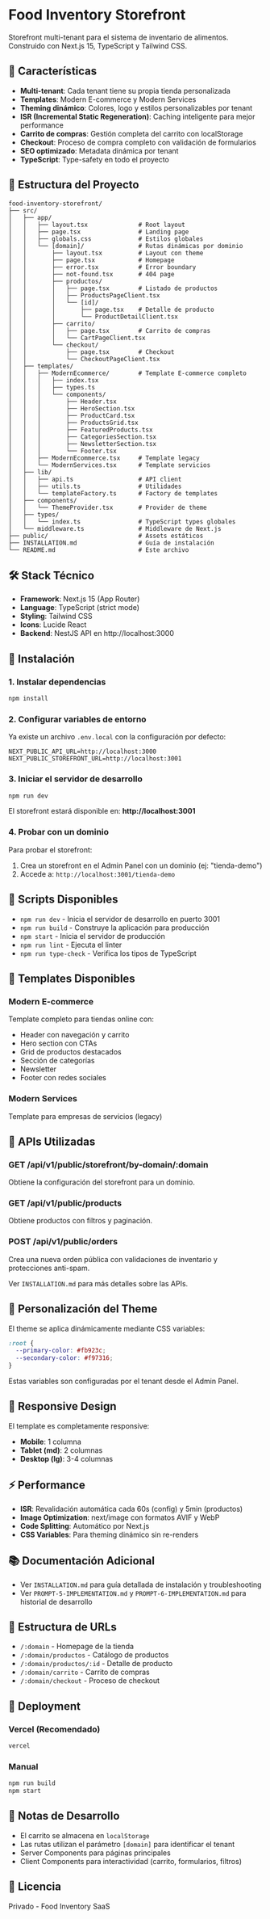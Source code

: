 # Food Inventory Storefront

Storefront multi-tenant para el sistema de inventario de alimentos. Construido con Next.js 15, TypeScript y Tailwind CSS.

## 🚀 Características

- **Multi-tenant**: Cada tenant tiene su propia tienda personalizada
- **Templates**: Modern E-commerce y Modern Services
- **Theming dinámico**: Colores, logo y estilos personalizables por tenant
- **ISR (Incremental Static Regeneration)**: Caching inteligente para mejor performance
- **Carrito de compras**: Gestión completa del carrito con localStorage
- **Checkout**: Proceso de compra completo con validación de formularios
- **SEO optimizado**: Metadata dinámica por tenant
- **TypeScript**: Type-safety en todo el proyecto

## 📁 Estructura del Proyecto

```
food-inventory-storefront/
├── src/
│   ├── app/
│   │   ├── layout.tsx              # Root layout
│   │   ├── page.tsx                # Landing page
│   │   ├── globals.css             # Estilos globales
│   │   └── [domain]/               # Rutas dinámicas por dominio
│   │       ├── layout.tsx          # Layout con theme
│   │       ├── page.tsx            # Homepage
│   │       ├── error.tsx           # Error boundary
│   │       ├── not-found.tsx       # 404 page
│   │       ├── productos/
│   │       │   ├── page.tsx        # Listado de productos
│   │       │   ├── ProductsPageClient.tsx
│   │       │   └── [id]/
│   │       │       ├── page.tsx    # Detalle de producto
│   │       │       └── ProductDetailClient.tsx
│   │       ├── carrito/
│   │       │   ├── page.tsx        # Carrito de compras
│   │       │   └── CartPageClient.tsx
│   │       └── checkout/
│   │           ├── page.tsx        # Checkout
│   │           └── CheckoutPageClient.tsx
│   ├── templates/
│   │   ├── ModernEcommerce/        # Template E-commerce completo
│   │   │   ├── index.tsx
│   │   │   ├── types.ts
│   │   │   └── components/
│   │   │       ├── Header.tsx
│   │   │       ├── HeroSection.tsx
│   │   │       ├── ProductCard.tsx
│   │   │       ├── ProductsGrid.tsx
│   │   │       ├── FeaturedProducts.tsx
│   │   │       ├── CategoriesSection.tsx
│   │   │       ├── NewsletterSection.tsx
│   │   │       └── Footer.tsx
│   │   ├── ModernEcommerce.tsx     # Template legacy
│   │   └── ModernServices.tsx      # Template servicios
│   ├── lib/
│   │   ├── api.ts                  # API client
│   │   ├── utils.ts                # Utilidades
│   │   └── templateFactory.ts      # Factory de templates
│   ├── components/
│   │   └── ThemeProvider.tsx       # Provider de theme
│   ├── types/
│   │   └── index.ts                # TypeScript types globales
│   └── middleware.ts               # Middleware de Next.js
├── public/                         # Assets estáticos
├── INSTALLATION.md                 # Guía de instalación
└── README.md                       # Este archivo
```

## 🛠️ Stack Técnico

- **Framework**: Next.js 15 (App Router)
- **Language**: TypeScript (strict mode)
- **Styling**: Tailwind CSS
- **Icons**: Lucide React
- **Backend**: NestJS API en http://localhost:3000

## 🚀 Instalación

### 1. Instalar dependencias

```bash
npm install
```

### 2. Configurar variables de entorno

Ya existe un archivo `.env.local` con la configuración por defecto:

```env
NEXT_PUBLIC_API_URL=http://localhost:3000
NEXT_PUBLIC_STOREFRONT_URL=http://localhost:3001
```

### 3. Iniciar el servidor de desarrollo

```bash
npm run dev
```

El storefront estará disponible en: **http://localhost:3001**

### 4. Probar con un dominio

Para probar el storefront:

1. Crea un storefront en el Admin Panel con un dominio (ej: "tienda-demo")
2. Accede a: `http://localhost:3001/tienda-demo`

## 📄 Scripts Disponibles

- `npm run dev` - Inicia el servidor de desarrollo en puerto 3001
- `npm run build` - Construye la aplicación para producción
- `npm start` - Inicia el servidor de producción
- `npm run lint` - Ejecuta el linter
- `npm run type-check` - Verifica los tipos de TypeScript

## 🎨 Templates Disponibles

### Modern E-commerce
Template completo para tiendas online con:
- Header con navegación y carrito
- Hero section con CTAs
- Grid de productos destacados
- Sección de categorías
- Newsletter
- Footer con redes sociales

### Modern Services
Template para empresas de servicios (legacy)

## 🔌 APIs Utilizadas

### GET /api/v1/public/storefront/by-domain/:domain
Obtiene la configuración del storefront para un dominio.

### GET /api/v1/public/products
Obtiene productos con filtros y paginación.

### POST /api/v1/public/orders
Crea una nueva orden pública con validaciones de inventario y protecciones anti-spam.

Ver `INSTALLATION.md` para más detalles sobre las APIs.

## 🎨 Personalización del Theme

El theme se aplica dinámicamente mediante CSS variables:

```css
:root {
  --primary-color: #fb923c;
  --secondary-color: #f97316;
}
```

Estas variables son configuradas por el tenant desde el Admin Panel.

## 📱 Responsive Design

El template es completamente responsive:
- **Mobile**: 1 columna
- **Tablet (md)**: 2 columnas
- **Desktop (lg)**: 3-4 columnas

## ⚡ Performance

- **ISR**: Revalidación automática cada 60s (config) y 5min (productos)
- **Image Optimization**: next/image con formatos AVIF y WebP
- **Code Splitting**: Automático por Next.js
- **CSS Variables**: Para theming dinámico sin re-renders

## 📚 Documentación Adicional

- Ver `INSTALLATION.md` para guía detallada de instalación y troubleshooting
- Ver `PROMPT-5-IMPLEMENTATION.md` y `PROMPT-6-IMPLEMENTATION.md` para historial de desarrollo

## 🔗 Estructura de URLs

- `/:domain` - Homepage de la tienda
- `/:domain/productos` - Catálogo de productos
- `/:domain/productos/:id` - Detalle de producto
- `/:domain/carrito` - Carrito de compras
- `/:domain/checkout` - Proceso de checkout

## 🚀 Deployment

### Vercel (Recomendado)
```bash
vercel
```

### Manual
```bash
npm run build
npm start
```

## 📝 Notas de Desarrollo

- El carrito se almacena en `localStorage`
- Las rutas utilizan el parámetro `[domain]` para identificar el tenant
- Server Components para páginas principales
- Client Components para interactividad (carrito, formularios, filtros)

## 📄 Licencia

Privado - Food Inventory SaaS

